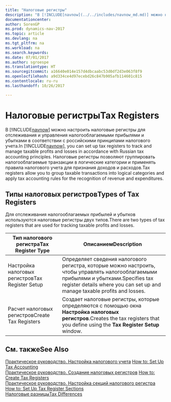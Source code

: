 ```yaml
---
title: "Налоговые регистры"
description: "В [!INCLUDE[navnow](../../includes/navnow_md.md)] можно настроить налоговые регистры для отслеживания и управления налогооблагаемыми прибылями и убытками в соответствии с российскими принципами налогового учета."
documentationcenter: 
author: SorenGP
ms.prod: dynamics-nav-2017
ms.topic: article
ms.devlang: na
ms.tgt_pltfrm: na
ms.workload: na
ms.search.keywords: 
ms.date: 07/01/2017
ms.author: sgroespe
ms.translationtype: HT
ms.sourcegitcommit: a16640e014e157d4dbcaabc53d0df2d3e063f8f9
ms.openlocfilehash: a9d334ce4d97ecebd26c847b905afb114601c815
ms.contentlocale: ru-ru
ms.lasthandoff: 10/26/2017

---
```

# <a name="tax-registers"></a><span data-ttu-id="8cc6c-103">Налоговые регистры</span><span class="sxs-lookup"><span data-stu-id="8cc6c-103">Tax Registers</span></span>
<span data-ttu-id="8cc6c-104">В [!INCLUDE[navnow](../../includes/navnow_md.md)] можно настроить налоговые регистры для отслеживания и управления налогооблагаемыми прибылями и убытками в соответствии с российскими принципами налогового учета.</span><span class="sxs-lookup"><span data-stu-id="8cc6c-104">In [!INCLUDE[navnow](../../includes/navnow_md.md)], you can set up tax registers to track and manage taxable profits and losses in accordance with Russian tax accounting principles.</span></span> <span data-ttu-id="8cc6c-105">Налоговые регистры позволяют группировать налогооблагаемые транзакции в логические категории и применять правила налогового учета для признания доходов и расходов.</span><span class="sxs-lookup"><span data-stu-id="8cc6c-105">Tax registers allow you to group taxable transactions into logical categories and apply tax accounting rules for the recognition of revenue and expenditures.</span></span>  

## <a name="types-of-tax-registers"></a><span data-ttu-id="8cc6c-106">Типы налоговых регистров</span><span class="sxs-lookup"><span data-stu-id="8cc6c-106">Types of Tax Registers</span></span>  
<span data-ttu-id="8cc6c-107">Для отслеживания налогооблагаемых прибылей и убытков используются налоговые регистры двух типов.</span><span class="sxs-lookup"><span data-stu-id="8cc6c-107">There are two types of tax registers that are used for tracking taxable profits and losses.</span></span>  

|<span data-ttu-id="8cc6c-108">Тип налогового регистра</span><span class="sxs-lookup"><span data-stu-id="8cc6c-108">Tax Register Type</span></span>|<span data-ttu-id="8cc6c-109">Описанием</span><span class="sxs-lookup"><span data-stu-id="8cc6c-109">Description</span></span>|  
|---------------|---------------------------------------|  
|<span data-ttu-id="8cc6c-110">Настройка налоговых регистров</span><span class="sxs-lookup"><span data-stu-id="8cc6c-110">Tax Register Setup</span></span>|<span data-ttu-id="8cc6c-111">Определяет сведения налогового регистра, которые можно настроить, чтобы управлять налогооблагаемыми прибылями и убытками.</span><span class="sxs-lookup"><span data-stu-id="8cc6c-111">Specifies tax register details where you can set up and manage taxable profits and losses.</span></span>|  
|<span data-ttu-id="8cc6c-112">Расчет налоговых регистров</span><span class="sxs-lookup"><span data-stu-id="8cc6c-112">Create Tax Registers</span></span>|<span data-ttu-id="8cc6c-113">Создает налоговые регистры, которые определяются с помощью окна **Настройка налоговых регистров**.</span><span class="sxs-lookup"><span data-stu-id="8cc6c-113">Creates the tax registers that you define using the **Tax Register Setup** window.</span></span>|  

## <a name="see-also"></a><span data-ttu-id="8cc6c-114">См. также</span><span class="sxs-lookup"><span data-stu-id="8cc6c-114">See Also</span></span>  
 <span data-ttu-id="8cc6c-115">[Практическое руководство. Настройка налогового учета](how-to-set-up-tax-accounting.md) </span><span class="sxs-lookup"><span data-stu-id="8cc6c-115">[How to: Set Up Tax Accounting](how-to-set-up-tax-accounting.md) </span></span>  
 <span data-ttu-id="8cc6c-116">[Практическое руководство. Создание налоговых регистров](how-to-create-tax-registers.md) </span><span class="sxs-lookup"><span data-stu-id="8cc6c-116">[How to: Create Tax Registers](how-to-create-tax-registers.md) </span></span>  
 <span data-ttu-id="8cc6c-117">[Практическое руководство. Настройка секций налогового регистра](how-to-set-up-tax-register-sections.md) </span><span class="sxs-lookup"><span data-stu-id="8cc6c-117">[How to: Set Up Tax Register Sections](how-to-set-up-tax-register-sections.md) </span></span>  
 [<span data-ttu-id="8cc6c-118">Налоговые разницы</span><span class="sxs-lookup"><span data-stu-id="8cc6c-118">Tax Differences</span></span>](tax-differences.md)

